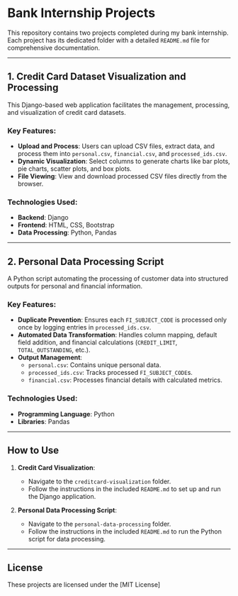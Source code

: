 # Bank Internship Projects

This repository contains two projects completed during my bank internship. Each project has its dedicated folder with a detailed `README.md` file for comprehensive documentation.

---

## 1. **Credit Card Dataset Visualization and Processing**

This Django-based web application facilitates the management, processing, and visualization of credit card datasets.

### Key Features:
- **Upload and Process**: Users can upload CSV files, extract data, and process them into `personal.csv`, `financial.csv`, and `processed_ids.csv`.
- **Dynamic Visualization**: Select columns to generate charts like bar plots, pie charts, scatter plots, and box plots.
- **File Viewing**: View and download processed CSV files directly from the browser.

### Technologies Used:
- **Backend**: Django
- **Frontend**: HTML, CSS, Bootstrap
- **Data Processing**: Python, Pandas

---

## 2. **Personal Data Processing Script**

A Python script automating the processing of customer data into structured outputs for personal and financial information.

### Key Features:
- **Duplicate Prevention**: Ensures each `FI_SUBJECT_CODE` is processed only once by logging entries in `processed_ids.csv`.
- **Automated Data Transformation**: Handles column mapping, default field addition, and financial calculations (`CREDIT_LIMIT`, `TOTAL_OUTSTANDING`, etc.).
- **Output Management**:
  - `personal.csv`: Contains unique personal data.
  - `processed_ids.csv`: Tracks processed `FI_SUBJECT_CODE`s.
  - `financial.csv`: Processes financial details with calculated metrics.

### Technologies Used:
- **Programming Language**: Python
- **Libraries**: Pandas

---

## How to Use

1. **Credit Card Visualization**:
   - Navigate to the `creditcard-visualization` folder.
   - Follow the instructions in the included `README.md` to set up and run the Django application.

2. **Personal Data Processing Script**:
   - Navigate to the `personal-data-processing` folder.
   - Follow the instructions in the included `README.md` to run the Python script for data processing.

---

## License

These projects are licensed under the [MIT License]

